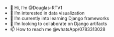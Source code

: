 - 👋 Hi, I’m @Douglas-RTV1
- 👀 I’m interested in data visualization
- 🌱 I’m currently into learning Django frameworks
- 💞️ I’m looking to collaborate on Django artifacts
- 📫 How to reach me @whatsApp/0783313028

<!---
Douglas-RTV1/Douglas-RTV1 is a ✨ special ✨ repository because its `README.md` (this file) appears on your GitHub profile.
You can click the Preview link to take a look at your changes.
--->

